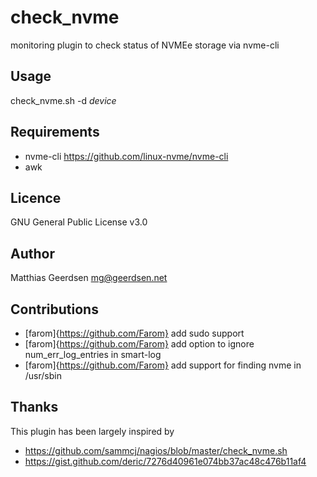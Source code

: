 # check_nvme
monitoring plugin to check status of NVMEe storage via nvme-cli

## Usage
check_nvme.sh -d _device_

## Requirements
* nvme-cli <https://github.com/linux-nvme/nvme-cli>
* awk

## Licence
GNU General Public License v3.0

## Author
Matthias Geerdsen <mg@geerdsen.net>

## Contributions
* [farom]{https://github.com/Farom} add sudo support
* [farom]{https://github.com/Farom} add option to ignore num_err_log_entries in smart-log
* [farom]{https://github.com/Farom} add support for finding nvme in /usr/sbin

## Thanks
This plugin has been largely inspired by 

* https://github.com/sammcj/nagios/blob/master/check_nvme.sh
* https://gist.github.com/deric/7276d40961e074bb37ac48c476b11af4
